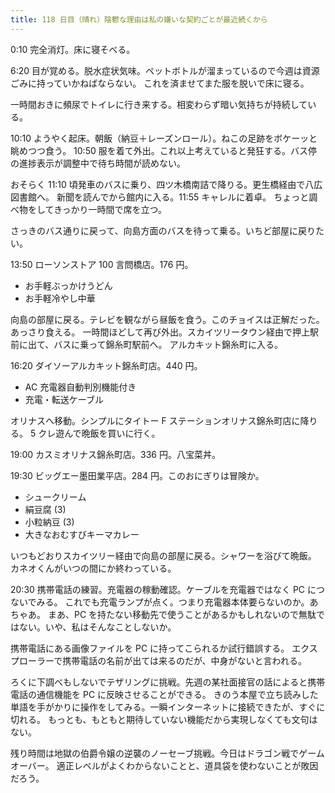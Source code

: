 ```yaml
---
title: 118 日目（晴れ）陰鬱な理由は私の嫌いな契約ごとが最近続くから
---
```


0:10 完全消灯。床に寝そべる。

6:20 目が覚める。脱水症状気味。ペットボトルが溜まっているので今週は資源ごみに持っていかねばならない。
これを済ませてまた服を脱いで床に寝る。

一時間おきに頻尿でトイレに行き来する。相変わらず暗い気持ちが持続している。

10:10 ようやく起床。朝飯（納豆＋レーズンロール）。ねこの足跡をボケーッと眺めつつ食う。
10:50 服を着て外出。これ以上考えていると発狂する。バス停の進捗表示が調整中で待ち時間が読めない。

おそらく 11:10 頃発車のバスに乗り、四ツ木橋南詰で降りる。更生橋経由で八広図書館へ。
新聞を読んでから館内に入る。11:55 キャレルに着卓。
ちょっと調べ物をしてきっかり一時間で席を立つ。

さっきのバス通りに戻って、向島方面のバスを待って乗る。いちど部屋に戻りたい。

13:50 ローソンストア 100 言問橋店。176 円。

* お手軽ぶっかけうどん
* お手軽冷やし中華

向島の部屋に戻る。テレビを観ながら昼飯を食う。このチョイスは正解だった。あっさり食える。
一時間ほどして再び外出。スカイツリータウン経由で押上駅前に出て、バスに乗って錦糸町駅前へ。
アルカキット錦糸町に入る。

16:20 ダイソーアルカキット錦糸町店。440 円。

* AC 充電器自動判別機能付き
* 充電・転送ケーブル

オリナスへ移動。シンプルにタイトー F ステーションオリナス錦糸町店に降りる。
5 クレ遊んで晩飯を買いに行く。

19:00 カスミオリナス錦糸町店。336 円。八宝菜丼。

19:30 ビッグエー墨田業平店。284 円。このおにぎりは冒険か。

* シュークリーム
* 絹豆腐 (3)
* 小粒納豆 (3)
* 大きなおむすびキーマカレー

いつもどおりスカイツリー経由で向島の部屋に戻る。シャワーを浴びて晩飯。
カネオくんがいつの間にか終わっている。

20:30 携帯電話の練習。充電器の稼動確認。ケーブルを充電器ではなく PC につないでみる。
これでも充電ランプが点く。つまり充電器本体要らないのか。あちゃあ。
まあ、PC を持たない移動先で使うことがあるかもしれないので無駄ではない。いや、私はそんなことしないか。

携帯電話にある画像ファイルを PC に持ってこられるか試行錯誤する。
エクスプローラーで携帯電話の名前が出ては来るのだが、中身がないと言われる。

ろくに下調べもしないでテザリングに挑戦。先週の某社面接官の話によると携帯電話の通信機能を PC に反映させることができる。
きのう本屋で立ち読みした単語を手がかりに操作をしてみる。一瞬インターネットに接続できたが、すぐに切れる。
もっとも、もともと期待していない機能だから実現しなくても文句はない。

残り時間は地獄の伯爵令嬢の逆襲のノーセーブ挑戦。今日はドラゴン戦でゲームオーバー。
適正レベルがよくわからないことと、道具袋を使わないことが敗因だろう。
